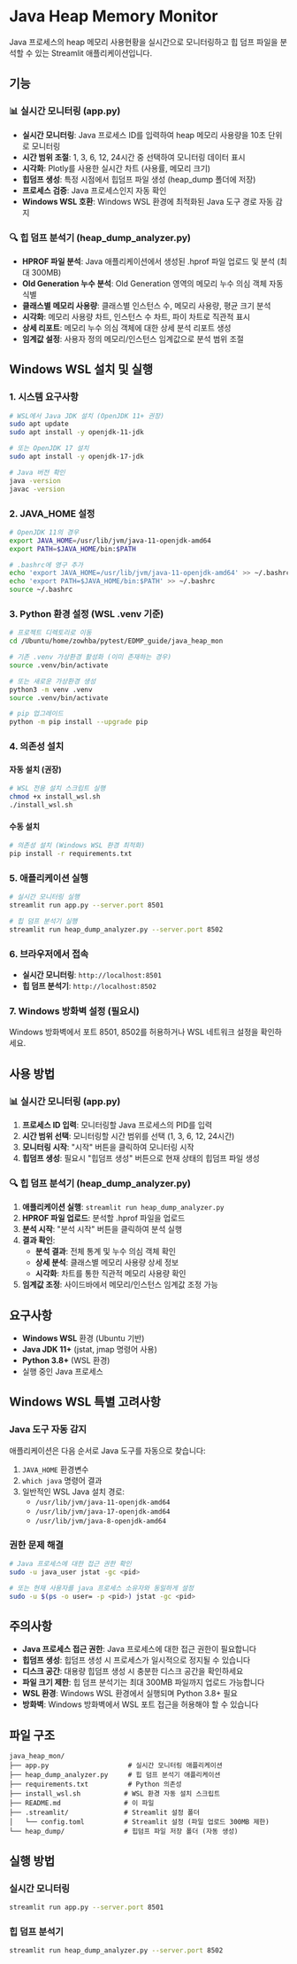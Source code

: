 # Java Heap Memory Monitor

Java 프로세스의 heap 메모리 사용현황을 실시간으로 모니터링하고 힙 덤프 파일을 분석할 수 있는 Streamlit 애플리케이션입니다.

## 기능

### 📊 실시간 모니터링 (app.py)
- **실시간 모니터링**: Java 프로세스 ID를 입력하여 heap 메모리 사용량을 10초 단위로 모니터링
- **시간 범위 조절**: 1, 3, 6, 12, 24시간 중 선택하여 모니터링 데이터 표시
- **시각화**: Plotly를 사용한 실시간 차트 (사용률, 메모리 크기)
- **힙덤프 생성**: 특정 시점에서 힙덤프 파일 생성 (heap_dump 폴더에 저장)
- **프로세스 검증**: Java 프로세스인지 자동 확인
- **Windows WSL 호환**: Windows WSL 환경에 최적화된 Java 도구 경로 자동 감지

### 🔍 힙 덤프 분석기 (heap_dump_analyzer.py)
- **HPROF 파일 분석**: Java 애플리케이션에서 생성된 .hprof 파일 업로드 및 분석 (최대 300MB)
- **Old Generation 누수 분석**: Old Generation 영역의 메모리 누수 의심 객체 자동 식별
- **클래스별 메모리 사용량**: 클래스별 인스턴스 수, 메모리 사용량, 평균 크기 분석
- **시각화**: 메모리 사용량 차트, 인스턴스 수 차트, 파이 차트로 직관적 표시
- **상세 리포트**: 메모리 누수 의심 객체에 대한 상세 분석 리포트 생성
- **임계값 설정**: 사용자 정의 메모리/인스턴스 임계값으로 분석 범위 조절

## Windows WSL 설치 및 실행

### 1. 시스템 요구사항
```bash
# WSL에서 Java JDK 설치 (OpenJDK 11+ 권장)
sudo apt update
sudo apt install -y openjdk-11-jdk

# 또는 OpenJDK 17 설치
sudo apt install -y openjdk-17-jdk

# Java 버전 확인
java -version
javac -version
```

### 2. JAVA_HOME 설정
```bash
# OpenJDK 11의 경우
export JAVA_HOME=/usr/lib/jvm/java-11-openjdk-amd64
export PATH=$JAVA_HOME/bin:$PATH

# .bashrc에 영구 추가
echo 'export JAVA_HOME=/usr/lib/jvm/java-11-openjdk-amd64' >> ~/.bashrc
echo 'export PATH=$JAVA_HOME/bin:$PATH' >> ~/.bashrc
source ~/.bashrc
```

### 3. Python 환경 설정 (WSL .venv 기준)
```bash
# 프로젝트 디렉토리로 이동
cd /Ubuntu/home/zowhba/pytest/EDMP_guide/java_heap_mon

# 기존 .venv 가상환경 활성화 (이미 존재하는 경우)
source .venv/bin/activate

# 또는 새로운 가상환경 생성
python3 -m venv .venv
source .venv/bin/activate

# pip 업그레이드
python -m pip install --upgrade pip
```

### 4. 의존성 설치

#### 자동 설치 (권장)
```bash
# WSL 전용 설치 스크립트 실행
chmod +x install_wsl.sh
./install_wsl.sh
```

#### 수동 설치
```bash
# 의존성 설치 (Windows WSL 환경 최적화)
pip install -r requirements.txt
```

### 5. 애플리케이션 실행
```bash
# 실시간 모니터링 실행
streamlit run app.py --server.port 8501

# 힙 덤프 분석기 실행
streamlit run heap_dump_analyzer.py --server.port 8502
```

### 6. 브라우저에서 접속
- **실시간 모니터링**: `http://localhost:8501`
- **힙 덤프 분석기**: `http://localhost:8502`

### 7. Windows 방화벽 설정 (필요시)
Windows 방화벽에서 포트 8501, 8502를 허용하거나 WSL 네트워크 설정을 확인하세요.

## 사용 방법

### 📊 실시간 모니터링 (app.py)
1. **프로세스 ID 입력**: 모니터링할 Java 프로세스의 PID를 입력
2. **시간 범위 선택**: 모니터링할 시간 범위를 선택 (1, 3, 6, 12, 24시간)
3. **모니터링 시작**: "시작" 버튼을 클릭하여 모니터링 시작
4. **힙덤프 생성**: 필요시 "힙덤프 생성" 버튼으로 현재 상태의 힙덤프 파일 생성

### 🔍 힙 덤프 분석기 (heap_dump_analyzer.py)
1. **애플리케이션 실행**: `streamlit run heap_dump_analyzer.py`
2. **HPROF 파일 업로드**: 분석할 .hprof 파일을 업로드
3. **분석 시작**: "분석 시작" 버튼을 클릭하여 분석 실행
4. **결과 확인**: 
   - **분석 결과**: 전체 통계 및 누수 의심 객체 확인
   - **상세 분석**: 클래스별 메모리 사용량 상세 정보
   - **시각화**: 차트를 통한 직관적 메모리 사용량 확인
5. **임계값 조정**: 사이드바에서 메모리/인스턴스 임계값 조정 가능

## 요구사항

- **Windows WSL** 환경 (Ubuntu 기반)
- **Java JDK 11+** (jstat, jmap 명령어 사용)
- **Python 3.8+** (WSL 환경)
- 실행 중인 Java 프로세스

## Windows WSL 특별 고려사항

### Java 도구 자동 감지
애플리케이션은 다음 순서로 Java 도구를 자동으로 찾습니다:
1. `JAVA_HOME` 환경변수
2. `which java` 명령어 결과
3. 일반적인 WSL Java 설치 경로:
   - `/usr/lib/jvm/java-11-openjdk-amd64`
   - `/usr/lib/jvm/java-17-openjdk-amd64`
   - `/usr/lib/jvm/java-8-openjdk-amd64`

### 권한 문제 해결
```bash
# Java 프로세스에 대한 접근 권한 확인
sudo -u java_user jstat -gc <pid>

# 또는 현재 사용자를 java 프로세스 소유자와 동일하게 설정
sudo -u $(ps -o user= -p <pid>) jstat -gc <pid>
```

## 주의사항

- **Java 프로세스 접근 권한**: Java 프로세스에 대한 접근 권한이 필요합니다
- **힙덤프 생성**: 힙덤프 생성 시 프로세스가 일시적으로 정지될 수 있습니다
- **디스크 공간**: 대용량 힙덤프 생성 시 충분한 디스크 공간을 확인하세요
- **파일 크기 제한**: 힙 덤프 분석기는 최대 300MB 파일까지 업로드 가능합니다
- **WSL 환경**: Windows WSL 환경에서 실행되며 Python 3.8+ 필요
- **방화벽**: Windows 방화벽에서 WSL 포트 접근을 허용해야 할 수 있습니다

## 파일 구조

```
java_heap_mon/
├── app.py                    # 실시간 모니터링 애플리케이션
├── heap_dump_analyzer.py     # 힙 덤프 분석기 애플리케이션
├── requirements.txt          # Python 의존성
├── install_wsl.sh           # WSL 환경 자동 설치 스크립트
├── README.md                # 이 파일
├── .streamlit/              # Streamlit 설정 폴더
│   └── config.toml          # Streamlit 설정 (파일 업로드 300MB 제한)
└── heap_dump/               # 힙덤프 파일 저장 폴더 (자동 생성)
```

## 실행 방법

### 실시간 모니터링
```bash
streamlit run app.py --server.port 8501
```

### 힙 덤프 분석기
```bash
streamlit run heap_dump_analyzer.py --server.port 8502
```
